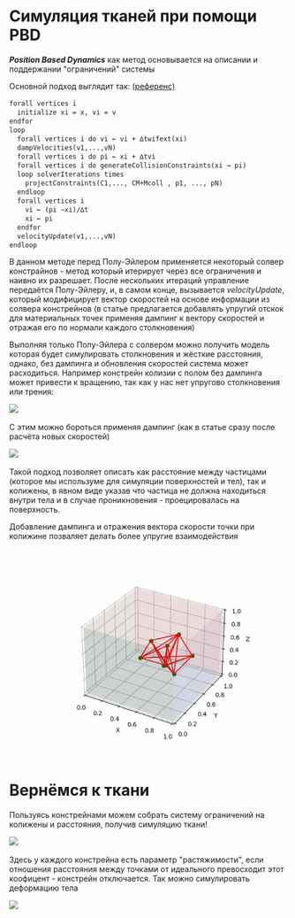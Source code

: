 # Симуляция тканей при помощи PBD

***Position Based Dynamics*** как метод основывается на описании и поддержании "ограничений" системы

Основной подход выглядит так: [(референс)](https://matthias-research.github.io/pages/publications/posBasedDyn.pdf)

```
forall vertices i
  initialize xi = x, vi = v
endfor
loop
  forall vertices i do vi ← vi + ∆twifext(xi)
  dampVelocities(v1,...,vN)
  forall vertices i do pi ← xi + ∆tvi
  forall vertices i do generateCollisionConstraints(xi → pi)
  loop solverIterations times
    projectConstraints(C1,..., CM+Mcoll , p1, ..., pN)
  endloop
  forall vertices i
    vi ← (pi −xi)/∆t
    xi ← pi
  endfor
  velocityUpdate(v1,...,vN)
endloop
```

В данном методе перед Полу-Эйлером применяется некоторый солвер констрайнов - метод который итерирует через все ограничения и наивно их разрешает. 
После нескольких итераций управление передаётся Полу-Эйлеру, и, в самом конце, вызывается *velocityUpdate*, который модифицирует вектор скоростей
на основе информации из солвера констрейнов (в статье предлагается добавлять упругий отскок для материальных точек применяя дампинг к вектору скоростей и отражая его по нормали каждого столкновения)

Выполняя только Полу-Эйлера с солвером можно получить модель которая будет симулировать столкновения и жёсткие расстояния, однако, без дампинга и обновления скоростей система может расходиться. 
Например констрейн колизии с полом без дампинга может привести к вращению, так как у нас нет упругово столкновения или трения:

![](bin/Cube_skewed_1iters_600frames.gif)

С этим можно бороться применяя дампинг (как в статье сразу после расчёта новых скоростей)

![](bin/Cube_skewed_1iters_600frames_0.1dump.gif)

Такой подход позволяет описать как расстояние между частицами (которое мы используме для симуляции поверхностей и тел), так и колижены, в явном
виде указав что частица не должна находиться внутри тела и в случае проникновения - проецировалась на поверхность.

Добавление дампинга и отражения вектора скорости точки при колижине позваляет делать более упругие взаимодействия

![](bin/Cube_with_physics.gif)

# Вернёмся к ткани

Пользуясь констрейнами можем собрать систему ограничений на колижены и расстояния, получив симуляцию ткани!

![](bin/Cloth_with_physics_in_a_box.gif)

Здесь у каждого констрейна есть параметр "растяжимости", если отношения расстояния между точками от идеального превосходит этот коофицент - констрейн отключается. Так можно симулировать деформацию тела

![](bin/Cloth_with_physics_tearing.gif)


